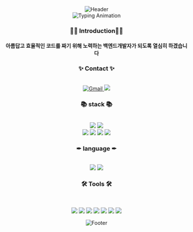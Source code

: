 <div align="center">
  <img src="https://capsule-render.vercel.app/api?type=waving&color=gradient&height=120&animation=fadeIn&section=header" alt="Header">
  
  <div align="center">
    <img src="https://readme-typing-svg.demolab.com/?font=Fira+Code&size=30&pause=1000&color=2f42cd&center=true&width=435&lines=Back-End+developer;Product+Manager" alt="Typing Animation">
  </div>
  
  <div align="center">
    <h3>👋🏻 Introduction👋🏻</h3>
    <h4>아름답고 효율적인 코드를 짜기 위해 노력하는 백엔드개발자가 되도록 열심히 하겠습니다</h4>
    <h3>✨ Contact ✨</h3><br>
    <a href="mailto:dokyungkim2926@gmail.com">
      <img alt="Gmail" src="https://img.shields.io/badge/dokyungkim2926@gmail.com-EA4335.svg?&style=flate&logo=Gmail&logoColor=white" />
    </a>
    <a href="https://www.instagram.com/dok_.0/" target="_blank">
      <img src="https://img.shields.io/badge/Instagram-E4405F?style=flat-square&logo=Instagram&logoColor=white" />
    </a>
  </div>

  <div align="center">
    <h3>📚 stack 📚</h3><br>
    <img src="https://img.shields.io/badge/Spring Boot-6DB33F?style=flat-square&logo=Spring&logoColor=white" />
    <img src="https://img.shields.io/badge/Spring Security-6DB33F?style=flat-square&logo=SpringSecurity&logoColor=white" /><br>
    <img src="https://img.shields.io/badge/MySQL-4479A1?style=flat-square&logo=MySQL&logoColor=white" />
    <img src="https://img.shields.io/badge/Docker-2496ED?style=flat-square&logo=Docker&logoColor=white" />
    <img src="https://img.shields.io/badge/Amazon AWS-232F3E?style=flat-square&logo=Amazon-AWS&logoColor=white" />
    <img src="https://img.shields.io/badge/AmazonS3-ff7f00?style=flat-square&logo=AmazonS3&logoColor=white" />
    <br>
    <h3>✒ language ✒</h3><br>
    <img src="https://img.shields.io/badge/Java-007396?style=flat-square&logo=Java&logoColor=white"/>
    <img src="https://img.shields.io/badge/C-A8B9CC?style=flat-square&logo=C&logoColor=white"/>
  </div>

  <div align="center">
    <h3>🛠️ Tools 🛠️</h3><br>
    <p>
      <img src="https://img.shields.io/badge/Swagger-85EA2D?style=flat-square&logo=Swagger&logoColor=white" />
      <img src="https://img.shields.io/badge/IntelliJ IDEA-000000?style=flat-square&logo=IntelliJ-IDEA&logoColor=white" />
      <img src="https://img.shields.io/badge/Visual Studio Code-007ACC?style=flat-square&logo=Visual-Studio-Code&logoColor=white" />
      <img src="https://img.shields.io/badge/Notion-000000?style=flat-square&logo=Notion&logoColor=white" />
      <img src="https://img.shields.io/badge/Slack-FFFFFF?style=flat-square&logo=Slack&logoColor=bc8ac2" />
      <img src="https://img.shields.io/badge/Postman-FF6C37?style=flat-square&logo=Postman&logoColor=white" />
      <img src="https://img.shields.io/badge/GitKraken-179287?style=flat-square&logo=GitKraken&logoColor=white" />
    </p>
  </div>

  <img src="https://capsule-render.vercel.app/api?type=waving&color=gradient&height=120&animation=fadeIn&section=footer" alt="Footer">
</div>
